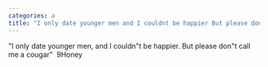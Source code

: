 ```yaml
---
categories: a
title: "I only date younger men and I couldnt be happier But please dont call me a cougar  9Honey"
---
```

"I only date younger men, and I couldn"t be happier. But please don"t call me a cougar"&nbsp;&nbsp;9Honey